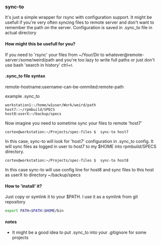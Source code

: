 ### sync-to
It's just a simple wrapper for rsync with configuration support.
It might be usefull if you're very often syncing files to remote server 
and don't want to remember the path on the server. 
Configuration is saved in .sync_to file in actual directory

#### How might this be usefull for you?
If you need to 'rsync' your files from ~/Your/Dir to whatever@remote-server:/some/weird/path and you're too lazy to write full paths or just don't use bash 'search in history' ctrl+r.

#### .sync_to file syntax
remote-hostname:username-can-be-ommited:remote-path

example .sync_to
```sh
workstation1::/home/w1user/Work/weird/path
host7::~/rpmbuild/SPECS
host8:userX:~/backup/specs
```
Now imagine you need to sometime sync your files to remote 'host7'
```sh
cortex@workstation:~/Projects/spec-files $  sync-to host7
```
In this case, sync-to will look for 'host7' configuration in .sync_to config.
It will sync files as logged in user to host7 to my $HOME into rpmbuild/SPECS directory.
```sh
cortex@workstation:~/Projects/spec-files $  sync-to host8
```
In this case sync-to will use config line for host8 and sync files to this host as userX to directory ~/backup/specs

#### How to 'install' it?
Just copy or symlink it to your $PATH.
I use it as a symlink from git repository

```sh
export PATH=$PATH:$HOME/bin
```

#### notes
- It might be a good idea to put .sync_to into your .gitignore for some projects
